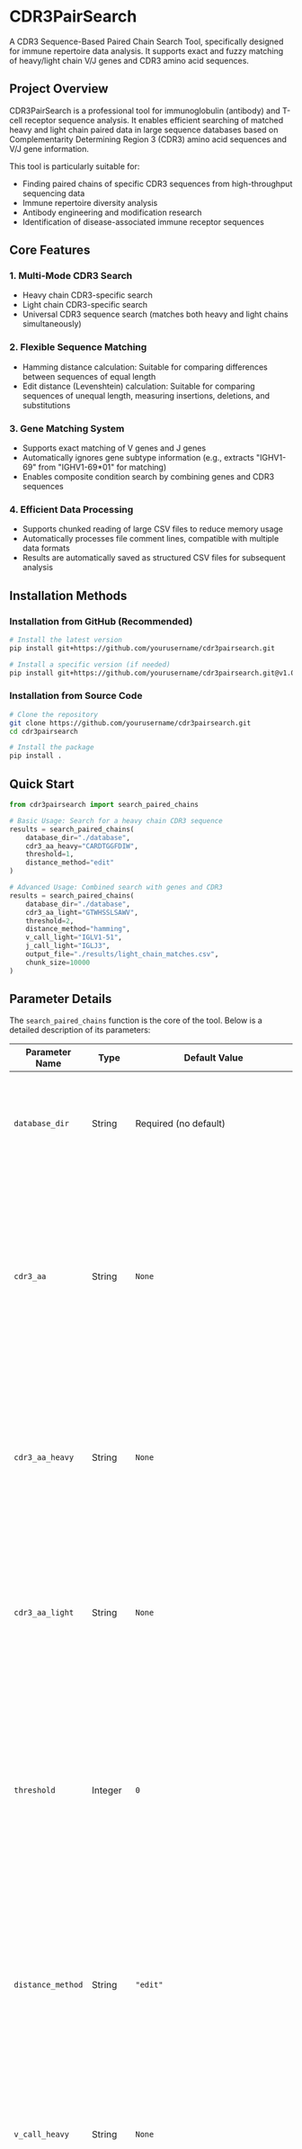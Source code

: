 # CDR3PairSearch

A CDR3 Sequence-Based Paired Chain Search Tool, specifically designed for immune repertoire data analysis. It supports exact and fuzzy matching of heavy/light chain V/J genes and CDR3 amino acid sequences.

## Project Overview

CDR3PairSearch is a professional tool for immunoglobulin (antibody) and T-cell receptor sequence analysis. It enables efficient searching of matched heavy and light chain paired data in large sequence databases based on Complementarity Determining Region 3 (CDR3) amino acid sequences and V/J gene information.

This tool is particularly suitable for:

- Finding paired chains of specific CDR3 sequences from high-throughput sequencing data
- Immune repertoire diversity analysis
- Antibody engineering and modification research
- Identification of disease-associated immune receptor sequences

## Core Features

### 1. Multi-Mode CDR3 Search

- Heavy chain CDR3-specific search
- Light chain CDR3-specific search
- Universal CDR3 sequence search (matches both heavy and light chains simultaneously)

### 2. Flexible Sequence Matching

- Hamming distance calculation: Suitable for comparing differences between sequences of equal length
- Edit distance (Levenshtein) calculation: Suitable for comparing sequences of unequal length, measuring insertions, deletions, and substitutions

### 3. Gene Matching System

- Supports exact matching of V genes and J genes
- Automatically ignores gene subtype information (e.g., extracts "IGHV1-69" from "IGHV1-69\*01" for matching)
- Enables composite condition search by combining genes and CDR3 sequences

### 4. Efficient Data Processing

- Supports chunked reading of large CSV files to reduce memory usage
- Automatically processes file comment lines, compatible with multiple data formats
- Results are automatically saved as structured CSV files for subsequent analysis

## Installation Methods

### Installation from GitHub (Recommended)

```bash
# Install the latest version
pip install git+https://github.com/yourusername/cdr3pairsearch.git

# Install a specific version (if needed)
pip install git+https://github.com/yourusername/cdr3pairsearch.git@v1.0.0
```

### Installation from Source Code

```bash
# Clone the repository
git clone https://github.com/yourusername/cdr3pairsearch.git
cd cdr3pairsearch

# Install the package
pip install .
```

## Quick Start

```python
from cdr3pairsearch import search_paired_chains

# Basic Usage: Search for a heavy chain CDR3 sequence
results = search_paired_chains(
    database_dir="./database",
    cdr3_aa_heavy="CARDTGGFDIW",
    threshold=1,
    distance_method="edit"
)

# Advanced Usage: Combined search with genes and CDR3
results = search_paired_chains(
    database_dir="./database",
    cdr3_aa_light="GTWHSSLSAWV",
    threshold=2,
    distance_method="hamming",
    v_call_light="IGLV1-51",
    j_call_light="IGLJ3",
    output_file="./results/light_chain_matches.csv",
    chunk_size=10000
)
```

## Parameter Details

The `search_paired_chains` function is the core of the tool. Below is a detailed description of its parameters:

| Parameter Name    | Type    | Default Value                        | Description                                                                                                                                                                                                        |
| ----------------- | ------- | ------------------------------------ | ------------------------------------------------------------------------------------------------------------------------------------------------------------------------------------------------------------------ |
| `database_dir`    | String  | Required (no default)                | Path to the database directory, which should contain one or more CSV-format data files. **Required parameter**.                                                                                                    |
| `cdr3_aa`         | String  | `None`                               | Universal CDR3 amino acid sequence, which will be compared with both heavy and light chain CDR3 sequences. Mutually exclusive with `cdr3_aa_heavy` and `cdr3_aa_light` (only one can be specified).                |
| `cdr3_aa_heavy`   | String  | `None`                               | Heavy chain CDR3 amino acid sequence, compared only with heavy chain CDR3 sequences in the database. Mutually exclusive with `cdr3_aa` and `cdr3_aa_light`.                                                        |
| `cdr3_aa_light`   | String  | `None`                               | Light chain CDR3 amino acid sequence, compared only with light chain CDR3 sequences in the database. Mutually exclusive with `cdr3_aa` and `cdr3_aa_heavy`.                                                        |
| `threshold`       | Integer | `0`                                  | Distance threshold. Only sequences with a distance less than or equal to this value are considered matches. A value of 0 indicates exact matching; larger values allow more differences.                           |
| `distance_method` | String  | `"edit"`                             | Distance calculation method. Optional values:<br>- `"hamming"`: Hamming distance (only for sequences of equal length)<br>- `"edit"`: Levenshtein distance (for sequences of any length)                            |
| `v_call_heavy`    | String  | `None`                               | Heavy chain V gene name (e.g., "IGHV1-69"). The tool automatically ignores subtype information (e.g., the "\*01" part).                                                                                            |
| `v_call_light`    | String  | `None`                               | Light chain V gene name (e.g., "IGLV1-51").                                                                                                                                                                        |
| `j_call_heavy`    | String  | `None`                               | Heavy chain J gene name (e.g., "IGHJ5").                                                                                                                                                                           |
| `j_call_light`    | String  | `None`                               | Light chain J gene name (e.g., "IGLJ3").                                                                                                                                                                           |
| `output_file`     | String  | `"./paired_chain_search_output.csv"` | Path to the result output file. If the file already exists, it will be overwritten.                                                                                                                                |
| `chunk_size`      | Integer | `None`                               | Number of records per chunk for chunked reading. For large files (with millions of records), it is recommended to set this to 10,000–100,000 to reduce memory usage. `None` means reading the entire file at once. |
| `ignore_subtype`  | Boolean | `True`                               | Whether to ignore gene subtype information. When set to `True`, "IGHV1-69*01" is considered a match for "IGHV1-69*02".                                                                                             |

## Detailed Processing Logic

The internal processing workflow of the `search_paired_chains` function is as follows:

### 1. Parameter Validation

- Checks the mutual exclusivity of CDR3 parameters (ensures only one CDR3 parameter is set)
- Validates the validity of the distance calculation method
- Verifies whether the database directory exists and contains CSV files

### 2. Database Reading

- Iterates through all CSV files in the specified directory
- For each file:
  - Skips the first line (treated as a comment line, if present)
  - Uses the second line as column names
  - Determines whether to use chunked reading or full-file reading based on the `chunk_size` parameter

### 3. Data Filtering

#### Gene Filtering: Filters data based on the provided V/J gene parameters

- Automatically processes gene names to remove subtype information (e.g., "\*01")
- Retains only records with matching genes

#### CDR3 Sequence Filtering:

- Calculates distances based on the specified CDR3 parameter (heavy chain, light chain, or universal)
- Computes the distance between each sequence and the query sequence (Hamming or Levenshtein distance)
- Retains only records with a distance less than or equal to the threshold

### 4. Result Processing

- Adds additional information columns to the results:
  - `query_cdr3`: Stores the CDR3 sequence used for the query
  - `cdr3_aa_dist_heavy`/`cdr3_aa_dist_light`: Calculated distance values
  - `inference_cdr3_type`: Marks the match type (heavy chain, light chain, or both)
- Merges all matching results
- Saves the final results to the specified output file

## Database Format Requirements

Database files must be in CSV format and contain at least the following fields (field names are case-sensitive):

### Heavy Chain-Related Fields

- `cdr3_aa_heavy`: Heavy chain CDR3 amino acid sequence
- `v_call_heavy`: Heavy chain V gene assignment result
- `j_call_heavy`: Heavy chain J gene assignment result

### Light Chain-Related Fields

- `cdr3_aa_light`: Light chain CDR3 amino acid sequence
- `v_call_light`: Light chain V gene assignment result
- `j_call_light`: Light chain J gene assignment result

> Note: CSV files must contain column names in the second line. The first line is treated as a comment line and will be skipped automatically.

## Example Output

The output file is a CSV file containing all matched records from the original data, with the following additional columns added:

| Added Column Name     | Description                                                   |
| --------------------- | ------------------------------------------------------------- |
| `query_cdr3`          | The CDR3 query sequence used for the search                   |
| `cdr3_aa_dist_heavy`  | Distance between the heavy chain CDR3 and the query sequence  |
| `cdr3_aa_dist_light`  | Distance between the light chain CDR3 and the query sequence  |
| `inference_cdr3_type` | Match type, with possible values: "heavy", "light", or "both" |

## License

This project is licensed under the MIT License — see the LICENSE file for details.

## Contribution Guidelines

Contributions to improve this tool are welcome via GitHub issues and pull requests. Before contributing, please ensure:

- All new features include corresponding tests
- Code adheres to the PEP 8 style guide
- Documentation is updated to reflect new features or changes
